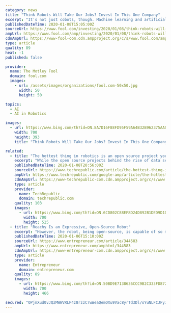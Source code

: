 ```yaml
---
category: news
title: "Think Robots Will Take Our Jobs? Invest In This One Company"
excerpt: "It's not just cobots, though. Machine learning and artificial intelligence will take center stage of the robotics market. The advent of 5G and edge computing will play a role. Leaps in gripping technologies will be made. New robotic tasks will be taught. As RightHand Robotics Head of Product and Marketing Vince Martinelli put it, \"2020 will go ..."
publishedDateTime: 2020-01-08T15:05:00Z
sourceUrl: https://www.fool.com/investing/2020/01/08/think-robots-will-take-our-jobs-invest-in-rockwell.aspx
ampUrl: https://www.fool.com/amp/investing/2020/01/08/think-robots-will-take-our-jobs-invest-in-rockwell.aspx
cdnAmpUrl: https://www-fool-com.cdn.ampproject.org/c/s/www.fool.com/amp/investing/2020/01/08/think-robots-will-take-our-jobs-invest-in-rockwell.aspx
type: article
quality: 89
heat: -1
published: false

provider:
  name: The Motley Fool
  domain: fool.com
  images:
    - url: /assets/images/organizations/fool.com-50x50.jpg
      width: 50
      height: 50

topics:
  - AI
  - AI in Robotics

images:
  - url: https://www.bing.com/th?id=ON.8A7D16F88FD95F59A64B32B962375AA0
    width: 700
    height: 393
    title: "Think Robots Will Take Our Jobs? Invest In This One Company"

related:
  - title: "The hottest thing in robotics is an open source project you've never heard of"
    excerpt: "While the open source projects behind the rise of data science are reasonably well known (e.g., TensorFlow and Keras, among others), most people aren't aware that robotics is also heavily influenced by open source and, in particular, by the Robot Operating System (ROS). Given the importance of ROS to the swelling open source robotics community ..."
    publishedDateTime: 2020-01-08T20:56:00Z
    sourceUrl: https://www.techrepublic.com/article/the-hottest-thing-in-robotics-is-an-open-source-project-youve-never-heard-of/
    ampUrl: https://www.techrepublic.com/google-amp/article/the-hottest-thing-in-robotics-is-an-open-source-project-youve-never-heard-of/
    cdnAmpUrl: https://www-techrepublic-com.cdn.ampproject.org/c/s/www.techrepublic.com/google-amp/article/the-hottest-thing-in-robotics-is-an-open-source-project-youve-never-heard-of/
    type: article
    provider:
      name: TechRepublic
      domain: techrepublic.com
    quality: 103
    images:
      - url: https://www.bing.com/th?id=ON.6CD802C88EF8D24D892B1DED9D1DA9A0
        width: 700
        height: 525
  - title: "Reachy Is an Expressive, Open-Source Robot"
    excerpt: "However, the robot, being open-source, is capable of so much more ... Related: What Every Entrepreneur Must Know About Artificial Intelligence Reachy's arms are biologically inspired with 7 degrees freedom of movement and can be equipped with a number of manipulators from grabby clamps to five-fingered humanoid hands. The company forewent ..."
    publishedDateTime: 2020-01-06T15:10:00Z
    sourceUrl: https://www.entrepreneur.com/article/344583
    ampUrl: https://www.entrepreneur.com/amphtml/344583
    cdnAmpUrl: https://www-entrepreneur-com.cdn.ampproject.org/c/s/www.entrepreneur.com/amphtml/344583
    type: article
    provider:
      name: Entrepreneur
      domain: entrepreneur.com
    quality: 89
    images:
      - url: https://www.bing.com/th?id=ON.50BD9E7138636CCC9B2C333FD87215B6
        width: 700
        height: 466

secured: "OPjmXud0vJQzMWWVRLP4z8rzzC7wWeaQemOXu9Vac8yrTd3Dl/oYuNLFCJFyI3Q0aIYFfQoUymWAWVt1YdT4FjSUtW4t6DpkRRnWjrNpEVkZTfOPb+3HIS+cMtbJKyB1l+JRr/P9R4aExg2/NIgCT+zb3sqiUneYukcvMZ7PDpeEzijdH5Zqp2n5bbNXHYfp30pjxBU8XOEEQKMSFxmxVP+zDCIde34HHqmCDepXPWmrDLJfyqYGX84PF9It48hqblHre20vbG4GChaVI1njNQ==;qILWsqoXRN3d1ePvOiT48Q=="
---
```


